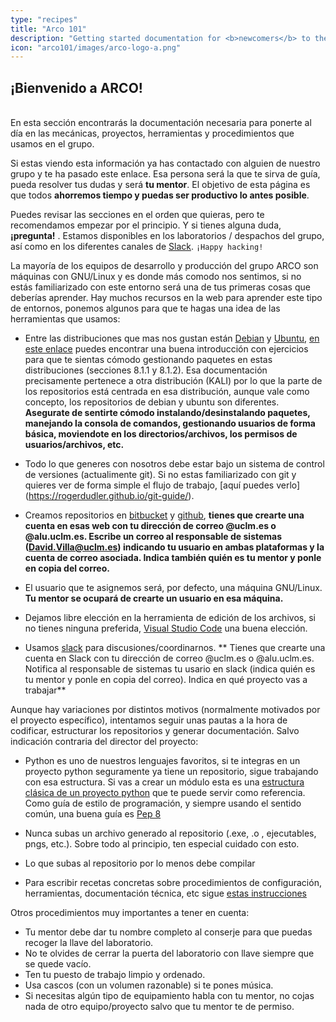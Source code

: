 ```yaml
---
type: "recipes"
title: "Arco 101"
description: "Getting started documentation for <b>newcomers</b> to the Arco Research Group!"
icon: "arco101/images/arco-logo-a.png"
---
```


## ¡Bienvenido a ARCO!

<br>
En esta sección encontrarás la documentación necesaria para ponerte al día en las mecánicas, proyectos, herramientas y procedimientos que usamos en el
grupo.

Si estas viendo esta información ya has contactado con alguien de nuestro grupo y te ha pasado este enlace. Esa persona
será la que te sirva de guía, pueda resolver tus dudas y será **tu mentor**. El objetivo de esta página es que todos **ahorremos
tiempo y puedas ser productivo lo antes posible**.

Puedes revisar las secciones en el orden que quieras, pero te recomendamos empezar por el principio. Y si tienes alguna duda, **¡pregunta!** . Estamos disponibles en los laboratorios / despachos del grupo, así como en los diferentes canales de [Slack](https://arcotalk.slack.com). `¡Happy hacking!`

La mayoría de los equipos de desarrollo y producción del grupo ARCO son máquinas con GNU/Linux y es donde
más comodo nos sentimos, si no estás familiarizado con este entorno será una de tus primeras cosas que deberías aprender.
 Hay muchos recursos en la web para aprender este tipo de entornos, ponemos algunos para que te hagas una idea de las herramientas que usamos:

  * Entre las distribuciones que mas nos gustan están [Debian](https://www.debian.org/doc/index.es.html) y [Ubuntu](https://help.ubuntu.com/stable/ubuntu-help/index.html), [en este enlace](https://kali.training/topic/introduction-to-apt/) puedes encontrar una buena introducción con ejercicios para que te sientas cómodo gestionando paquetes en estas distribuciones (secciones 8.1.1 y 8.1.2). Esa documentación precisamente pertenece a otra distribución (KALI) por lo que la parte de los repositorios está centrada en esa distribución, aunque vale como concepto, los repositorios de debian y ubuntu son diferentes. **Asegurate de sentirte cómodo instalando/desinstalando paquetes, manejando la consola de comandos, gestionando usuarios de forma básica, moviendote en los directorios/archivos, los permisos de usuarios/archivos, etc.**

  * Todo lo que generes con nosotros debe estar bajo un sistema de control de versiones (actualimente git). Si no estas familiarizado con git y quieres ver de forma simple el flujo de trabajo, [aquí puedes verlo] (https://rogerdudler.github.io/git-guide/).

  * Creamos repositorios en [bitbucket](bitbucket.org) y [github](github.com), **tienes que crearte una cuenta en esas web con tu dirección de correo @uclm.es o @alu.uclm.es. Escribe un correo al responsable de sistemas (David.Villa@uclm.es) indicando tu usuario en ambas plataformas y la cuenta de correo asociada. Indica también quién es tu mentor y ponle en copia del correo.**

  * El usuario que te asignemos será, por defecto, una máquina GNU/Linux. **Tu mentor se ocupará de crearte un usuario en esa máquina.**

  * Dejamos libre elección en la herramienta de edición de los archivos, si no tienes ninguna preferida, [Visual Studio Code](https://code.visualstudio.com/es) una buena elección.

  * Usamos [slack](slack.com) para discusiones/coordinarnos. ** Tienes que crearte una cuenta en Slack con tu dirección de correo @uclm.es o @alu.uclm.es. Notifica al responsable de sistemas tu usario en slack (indica quién es tu mentor y ponle en copia del correo). Indica en qué proyecto vas a trabajar**

Aunque hay variaciones por distintos motivos (normalmente motivados por el proyecto específico), intentamos seguir unas pautas a la hora de codificar, estructurar los repositorios y generar documentación. Salvo indicación contraria del director del proyecto:

* Python es uno de nuestros lenguajes favoritos, si te integras en un proyecto python seguramente ya tiene un repositorio, sigue trabajando con esa estructura. Si vas a crear un módulo esta es una [estructura clásica de un proyecto python](https://docs.python-guide.org/writing/structure/) que te puede servir como referencia. Como guía de estilo de programación, y siempre usando el sentido común, una buena guía es [Pep 8](https://pep8.org/)

* Nunca subas un archivo generado al repositorio (.exe, .o , ejecutables, pngs, etc.). Sobre todo al principio, ten especial cuidado con esto.

* Lo que subas al repositorio por lo menos debe compilar

* Para escribir recetas concretas sobre procedimientos de configuración, herramientas,  documentación técnica, etc sigue [estas instrucciones](https://arcogroup.bitbucket.io/recipes/creating_arco_docs/)


Otros procedimientos muy importantes a tener en cuenta:

* Tu mentor debe dar tu nombre completo al conserje para que puedas recoger la llave del laboratorio.
* No te olvides de cerrar la puerta del laboratorio con llave siempre que se quede vacío.
* Ten tu puesto de trabajo limpio y ordenado.
* Usa cascos (con un volumen razonable) si te pones música.
* Si necesitas algún tipo de equipamiento habla con tu mentor, no cojas nada de otro equipo/proyecto salvo que tu mentor te de permiso.
